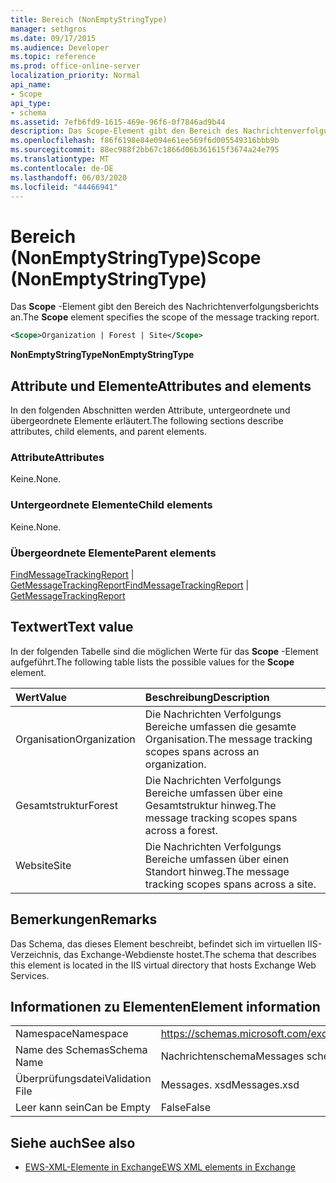```yaml
---
title: Bereich (NonEmptyStringType)
manager: sethgros
ms.date: 09/17/2015
ms.audience: Developer
ms.topic: reference
ms.prod: office-online-server
localization_priority: Normal
api_name:
- Scope
api_type:
- schema
ms.assetid: 7efb6fd9-1615-469e-96f6-0f7846ad9b44
description: Das Scope-Element gibt den Bereich des Nachrichtenverfolgungsberichts an.
ms.openlocfilehash: f86f6198e84e094e61ee569f6d005549316bbb9b
ms.sourcegitcommit: 88ec988f2bb67c1866d06b361615f3674a24e795
ms.translationtype: MT
ms.contentlocale: de-DE
ms.lasthandoff: 06/03/2020
ms.locfileid: "44466941"
---
```

# <a name="scope-nonemptystringtype"></a><span data-ttu-id="7906a-103">Bereich (NonEmptyStringType)</span><span class="sxs-lookup"><span data-stu-id="7906a-103">Scope (NonEmptyStringType)</span></span>

<span data-ttu-id="7906a-104">Das **Scope** -Element gibt den Bereich des Nachrichtenverfolgungsberichts an.</span><span class="sxs-lookup"><span data-stu-id="7906a-104">The **Scope** element specifies the scope of the message tracking report.</span></span> 
  
```XML
<Scope>Organization | Forest | Site</Scope>
```

 <span data-ttu-id="7906a-105">**NonEmptyStringType**</span><span class="sxs-lookup"><span data-stu-id="7906a-105">**NonEmptyStringType**</span></span>
## <a name="attributes-and-elements"></a><span data-ttu-id="7906a-106">Attribute und Elemente</span><span class="sxs-lookup"><span data-stu-id="7906a-106">Attributes and elements</span></span>

<span data-ttu-id="7906a-107">In den folgenden Abschnitten werden Attribute, untergeordnete und übergeordnete Elemente erläutert.</span><span class="sxs-lookup"><span data-stu-id="7906a-107">The following sections describe attributes, child elements, and parent elements.</span></span>
  
### <a name="attributes"></a><span data-ttu-id="7906a-108">Attribute</span><span class="sxs-lookup"><span data-stu-id="7906a-108">Attributes</span></span>

<span data-ttu-id="7906a-109">Keine.</span><span class="sxs-lookup"><span data-stu-id="7906a-109">None.</span></span>
  
### <a name="child-elements"></a><span data-ttu-id="7906a-110">Untergeordnete Elemente</span><span class="sxs-lookup"><span data-stu-id="7906a-110">Child elements</span></span>

<span data-ttu-id="7906a-111">Keine.</span><span class="sxs-lookup"><span data-stu-id="7906a-111">None.</span></span>
  
### <a name="parent-elements"></a><span data-ttu-id="7906a-112">Übergeordnete Elemente</span><span class="sxs-lookup"><span data-stu-id="7906a-112">Parent elements</span></span>

<span data-ttu-id="7906a-113">[FindMessageTrackingReport](findmessagetrackingreport.md)  |  [GetMessageTrackingReport](getmessagetrackingreport.md)</span><span class="sxs-lookup"><span data-stu-id="7906a-113">[FindMessageTrackingReport](findmessagetrackingreport.md) | [GetMessageTrackingReport](getmessagetrackingreport.md)</span></span>
  
## <a name="text-value"></a><span data-ttu-id="7906a-114">Textwert</span><span class="sxs-lookup"><span data-stu-id="7906a-114">Text value</span></span>

<span data-ttu-id="7906a-115">In der folgenden Tabelle sind die möglichen Werte für das **Scope** -Element aufgeführt.</span><span class="sxs-lookup"><span data-stu-id="7906a-115">The following table lists the possible values for the **Scope** element.</span></span> 
  
|<span data-ttu-id="7906a-116">**Wert**</span><span class="sxs-lookup"><span data-stu-id="7906a-116">**Value**</span></span>|<span data-ttu-id="7906a-117">**Beschreibung**</span><span class="sxs-lookup"><span data-stu-id="7906a-117">**Description**</span></span>|
|:-----|:-----|
|<span data-ttu-id="7906a-118">Organisation</span><span class="sxs-lookup"><span data-stu-id="7906a-118">Organization</span></span>  <br/> |<span data-ttu-id="7906a-119">Die Nachrichten Verfolgungs Bereiche umfassen die gesamte Organisation.</span><span class="sxs-lookup"><span data-stu-id="7906a-119">The message tracking scopes spans across an organization.</span></span>  <br/> |
|<span data-ttu-id="7906a-120">Gesamtstruktur</span><span class="sxs-lookup"><span data-stu-id="7906a-120">Forest</span></span>  <br/> |<span data-ttu-id="7906a-121">Die Nachrichten Verfolgungs Bereiche umfassen über eine Gesamtstruktur hinweg.</span><span class="sxs-lookup"><span data-stu-id="7906a-121">The message tracking scopes spans across a forest.</span></span>  <br/> |
|<span data-ttu-id="7906a-122">Website</span><span class="sxs-lookup"><span data-stu-id="7906a-122">Site</span></span>  <br/> |<span data-ttu-id="7906a-123">Die Nachrichten Verfolgungs Bereiche umfassen über einen Standort hinweg.</span><span class="sxs-lookup"><span data-stu-id="7906a-123">The message tracking scopes spans across a site.</span></span>  <br/> |
   
## <a name="remarks"></a><span data-ttu-id="7906a-124">Bemerkungen</span><span class="sxs-lookup"><span data-stu-id="7906a-124">Remarks</span></span>

<span data-ttu-id="7906a-125">Das Schema, das dieses Element beschreibt, befindet sich im virtuellen IIS-Verzeichnis, das Exchange-Webdienste hostet.</span><span class="sxs-lookup"><span data-stu-id="7906a-125">The schema that describes this element is located in the IIS virtual directory that hosts Exchange Web Services.</span></span>
  
## <a name="element-information"></a><span data-ttu-id="7906a-126">Informationen zu Elementen</span><span class="sxs-lookup"><span data-stu-id="7906a-126">Element information</span></span>

|||
|:-----|:-----|
|<span data-ttu-id="7906a-127">Namespace</span><span class="sxs-lookup"><span data-stu-id="7906a-127">Namespace</span></span>  <br/> |https://schemas.microsoft.com/exchange/services/2006/messages  <br/> |
|<span data-ttu-id="7906a-128">Name des Schemas</span><span class="sxs-lookup"><span data-stu-id="7906a-128">Schema Name</span></span>  <br/> |<span data-ttu-id="7906a-129">Nachrichtenschema</span><span class="sxs-lookup"><span data-stu-id="7906a-129">Messages schema</span></span>  <br/> |
|<span data-ttu-id="7906a-130">Überprüfungsdatei</span><span class="sxs-lookup"><span data-stu-id="7906a-130">Validation File</span></span>  <br/> |<span data-ttu-id="7906a-131">Messages. xsd</span><span class="sxs-lookup"><span data-stu-id="7906a-131">Messages.xsd</span></span>  <br/> |
|<span data-ttu-id="7906a-132">Leer kann sein</span><span class="sxs-lookup"><span data-stu-id="7906a-132">Can be Empty</span></span>  <br/> |<span data-ttu-id="7906a-133">False</span><span class="sxs-lookup"><span data-stu-id="7906a-133">False</span></span>  <br/> |
   
## <a name="see-also"></a><span data-ttu-id="7906a-134">Siehe auch</span><span class="sxs-lookup"><span data-stu-id="7906a-134">See also</span></span>



- [<span data-ttu-id="7906a-135">EWS-XML-Elemente in Exchange</span><span class="sxs-lookup"><span data-stu-id="7906a-135">EWS XML elements in Exchange</span></span>](ews-xml-elements-in-exchange.md)

